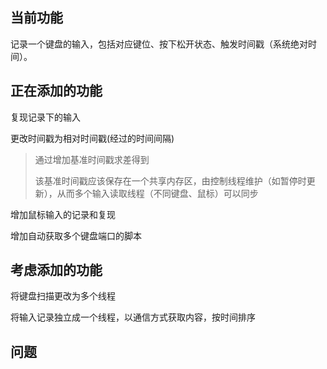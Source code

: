 ## 当前功能

记录一个键盘的输入，包括对应键位、按下松开状态、触发时间戳（系统绝对时间）。



## 正在添加的功能

复现记录下的输入

更改时间戳为相对时间戳(经过的时间间隔)

> 通过增加基准时间戳求差得到
>
> 该基准时间戳应该保存在一个共享内存区，由控制线程维护（如暂停时更新），从而多个输入读取线程（不同键盘、鼠标）可以同步

增加鼠标输入的记录和复现

增加自动获取多个键盘端口的脚本

## 考虑添加的功能

将键盘扫描更改为多个线程

将输入记录独立成一个线程，以通信方式获取内容，按时间排序

## 问题

